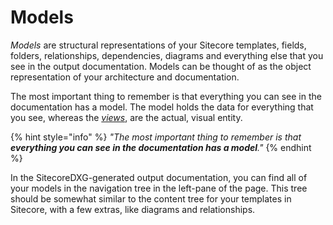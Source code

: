 # Models

_Models_ are structural representations of your Sitecore templates, fields, folders, relationships, dependencies, diagrams and everything else that you see in the output documentation. Models can be thought of as the object representation of your architecture and documentation. 

The most important thing to remember is that everything you can see in the documentation has a model. The model holds the data for everything that you see, whereas the [_views_](../views/), are the actual, visual entity.

{% hint style="info" %}
_"The most important thing to remember is that **everything you can see in the documentation has a model**."_
{% endhint %}

In the SitecoreDXG-generated output documentation, you can find all of your models in the navigation tree in the left-pane of the page. This tree should be somewhat similar to the content tree for your templates in Sitecore, with a few extras, like diagrams and relationships. 

